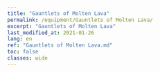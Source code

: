 ```yaml
---
title: "Gauntlets of Molten Lava"
permalink: /equipment/Gauntlets of Molten Lava/
excerpt: "Gauntlets of Molten Lava"
last_modified_at: 2021-01-26
lang: en
ref: "Gauntlets of Molten Lava.md"
toc: false
classes: wide
---
```


